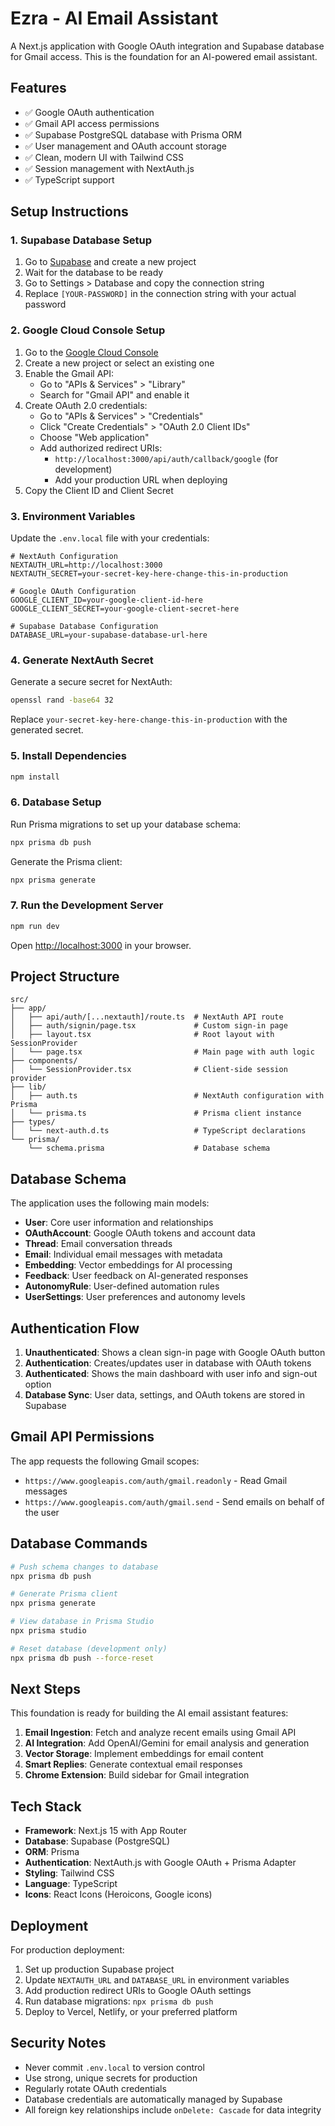 # Ezra - AI Email Assistant

A Next.js application with Google OAuth integration and Supabase database for Gmail access. This is the foundation for an AI-powered email assistant.

## Features

- ✅ Google OAuth authentication
- ✅ Gmail API access permissions
- ✅ Supabase PostgreSQL database with Prisma ORM
- ✅ User management and OAuth account storage
- ✅ Clean, modern UI with Tailwind CSS
- ✅ Session management with NextAuth.js
- ✅ TypeScript support

## Setup Instructions

### 1. Supabase Database Setup

1. Go to [Supabase](https://supabase.com/) and create a new project
2. Wait for the database to be ready
3. Go to Settings > Database and copy the connection string
4. Replace `[YOUR-PASSWORD]` in the connection string with your actual password

### 2. Google Cloud Console Setup

1. Go to the [Google Cloud Console](https://console.cloud.google.com/)
2. Create a new project or select an existing one
3. Enable the Gmail API:
   - Go to "APIs & Services" > "Library"
   - Search for "Gmail API" and enable it
4. Create OAuth 2.0 credentials:
   - Go to "APIs & Services" > "Credentials"
   - Click "Create Credentials" > "OAuth 2.0 Client IDs"
   - Choose "Web application"
   - Add authorized redirect URIs:
     - `http://localhost:3000/api/auth/callback/google` (for development)
     - Add your production URL when deploying
5. Copy the Client ID and Client Secret

### 3. Environment Variables

Update the `.env.local` file with your credentials:

```env
# NextAuth Configuration
NEXTAUTH_URL=http://localhost:3000
NEXTAUTH_SECRET=your-secret-key-here-change-this-in-production

# Google OAuth Configuration
GOOGLE_CLIENT_ID=your-google-client-id-here
GOOGLE_CLIENT_SECRET=your-google-client-secret-here

# Supabase Database Configuration
DATABASE_URL=your-supabase-database-url-here
```

### 4. Generate NextAuth Secret

Generate a secure secret for NextAuth:

```bash
openssl rand -base64 32
```

Replace `your-secret-key-here-change-this-in-production` with the generated secret.

### 5. Install Dependencies

```bash
npm install
```

### 6. Database Setup

Run Prisma migrations to set up your database schema:

```bash
npx prisma db push
```

Generate the Prisma client:

```bash
npx prisma generate
```

### 7. Run the Development Server

```bash
npm run dev
```

Open [http://localhost:3000](http://localhost:3000) in your browser.

## Project Structure

```
src/
├── app/
│   ├── api/auth/[...nextauth]/route.ts  # NextAuth API route
│   ├── auth/signin/page.tsx             # Custom sign-in page
│   ├── layout.tsx                       # Root layout with SessionProvider
│   └── page.tsx                         # Main page with auth logic
├── components/
│   └── SessionProvider.tsx              # Client-side session provider
├── lib/
│   ├── auth.ts                          # NextAuth configuration with Prisma
│   └── prisma.ts                        # Prisma client instance
├── types/
│   └── next-auth.d.ts                   # TypeScript declarations
└── prisma/
    └── schema.prisma                    # Database schema
```

## Database Schema

The application uses the following main models:

- **User**: Core user information and relationships
- **OAuthAccount**: Google OAuth tokens and account data
- **Thread**: Email conversation threads
- **Email**: Individual email messages with metadata
- **Embedding**: Vector embeddings for AI processing
- **Feedback**: User feedback on AI-generated responses
- **AutonomyRule**: User-defined automation rules
- **UserSettings**: User preferences and autonomy levels

## Authentication Flow

1. **Unauthenticated**: Shows a clean sign-in page with Google OAuth button
2. **Authentication**: Creates/updates user in database with OAuth tokens
3. **Authenticated**: Shows the main dashboard with user info and sign-out option
4. **Database Sync**: User data, settings, and OAuth tokens are stored in Supabase

## Gmail API Permissions

The app requests the following Gmail scopes:
- `https://www.googleapis.com/auth/gmail.readonly` - Read Gmail messages
- `https://www.googleapis.com/auth/gmail.send` - Send emails on behalf of the user

## Database Commands

```bash
# Push schema changes to database
npx prisma db push

# Generate Prisma client
npx prisma generate

# View database in Prisma Studio
npx prisma studio

# Reset database (development only)
npx prisma db push --force-reset
```

## Next Steps

This foundation is ready for building the AI email assistant features:

1. **Email Ingestion**: Fetch and analyze recent emails using Gmail API
2. **AI Integration**: Add OpenAI/Gemini for email analysis and generation
3. **Vector Storage**: Implement embeddings for email content
4. **Smart Replies**: Generate contextual email responses
5. **Chrome Extension**: Build sidebar for Gmail integration

## Tech Stack

- **Framework**: Next.js 15 with App Router
- **Database**: Supabase (PostgreSQL)
- **ORM**: Prisma
- **Authentication**: NextAuth.js with Google OAuth + Prisma Adapter
- **Styling**: Tailwind CSS
- **Language**: TypeScript
- **Icons**: React Icons (Heroicons, Google icons)

## Deployment

For production deployment:

1. Set up production Supabase project
2. Update `NEXTAUTH_URL` and `DATABASE_URL` in environment variables
3. Add production redirect URIs to Google OAuth settings
4. Run database migrations: `npx prisma db push`
5. Deploy to Vercel, Netlify, or your preferred platform

## Security Notes

- Never commit `.env.local` to version control
- Use strong, unique secrets for production
- Regularly rotate OAuth credentials
- Database credentials are automatically managed by Supabase
- All foreign key relationships include `onDelete: Cascade` for data integrity
